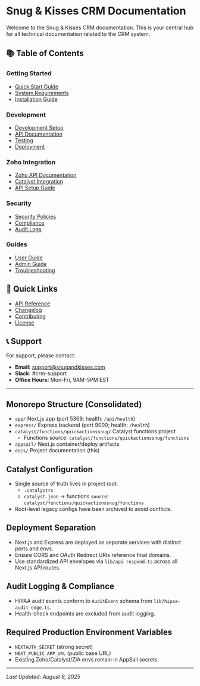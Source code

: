 # Snug & Kisses CRM Documentation

Welcome to the Snug & Kisses CRM documentation. This is your central hub for all technical documentation related to the CRM system.

## 📚 Table of Contents

### Getting Started
- [Quick Start Guide](/getting-started)
- [System Requirements](/getting-started/requirements.md)
- [Installation Guide](/getting-started/installation.md)

### Development
- [Development Setup](/development)
- [API Documentation](/api)
- [Testing](/testing)
- [Deployment](/deployment)

### Zoho Integration
- [Zoho API Documentation](/zoho/ZOHO_API_DOCUMENTATION.md)
- [Catalyst Integration](/zoho/CATALYST_INTEGRATION.md)
- [API Setup Guide](/zoho/ZOHO_API_SETUP_GUIDE.md)

### Security
- [Security Policies](/security)
- [Compliance](/security/compliance.md)
- [Audit Logs](/security/audit-logs.md)

### Guides
- [User Guide](/guides/user-guide.md)
- [Admin Guide](/guides/admin-guide.md)
- [Troubleshooting](/troubleshooting)

## 🚀 Quick Links

- [API Reference](/api)
- [Changelog](/CHANGELOG.md)
- [Contributing](/CONTRIBUTING.md)
- [License](/LICENSE)

## 📞 Support

For support, please contact:
- **Email:** support@snugandkisses.com
- **Slack:** #crm-support
- **Office Hours:** Mon-Fri, 9AM-5PM EST

---

## Monorepo Structure (Consolidated)

- `app/` Next.js app (port 5369; health: `/api/health`)
- `express/` Express backend (port 9000; health: `/health`)
- `catalyst/functions/quickactionssnug/` Catalyst functions project
  - Functions source: `catalyst/functions/quickactionssnug/functions`
- `appsail/` Next.js container/deploy artifacts
- `docs/` Project documentation (this)

## Catalyst Configuration

- Single source of truth lives in project root:
  - `.catalystrc`
  - `catalyst.json` → functions `source`: `catalyst/functions/quickactionssnug/functions`
- Root-level legacy configs have been archived to avoid conflicts.

## Deployment Separation

- Next.js and Express are deployed as separate services with distinct ports and envs.
- Ensure CORS and OAuth Redirect URIs reference final domains.
- Use standardized API envelopes via `lib/api-respond.ts` across all Next.js API routes.

## Audit Logging & Compliance

- HIPAA audit events conform to `AuditEvent` schema from `lib/hipaa-audit-edge.ts`.
- Health-check endpoints are excluded from audit logging.

## Required Production Environment Variables

- `NEXTAUTH_SECRET` (strong secret)
- `NEXT_PUBLIC_APP_URL` (public base URL)
- Existing Zoho/Catalyst/ZIA envs remain in AppSail secrets.

---
*Last Updated: August 8, 2025*

